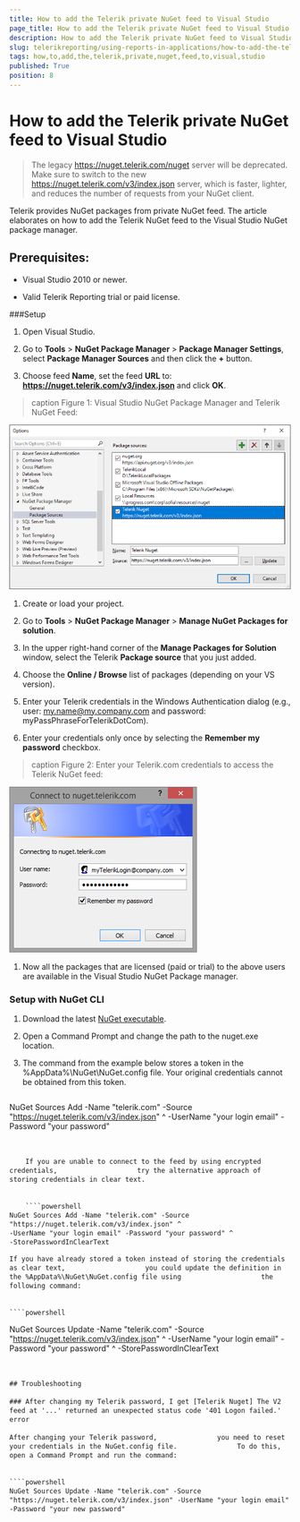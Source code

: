 ```yaml
---
title: How to add the Telerik private NuGet feed to Visual Studio
page_title: How to add the Telerik private NuGet feed to Visual Studio 
description: How to add the Telerik private NuGet feed to Visual Studio
slug: telerikreporting/using-reports-in-applications/how-to-add-the-telerik-private-nuget-feed-to-visual-studio
tags: how,to,add,the,telerik,private,nuget,feed,to,visual,studio
published: True
position: 8
---
```


# How to add the Telerik private NuGet feed to Visual Studio



> The legacy https://nuget.telerik.com/nuget server will be deprecated. Make sure to switch to the new            https://nuget.telerik.com/v3/index.json server, which is faster, lighter, and reduces the number of requests from your NuGet client.         


Telerik provides NuGet packages from private NuGet feed.          The article elaborates on how to add the Telerik NuGet feed to the Visual Studio NuGet package manager.        

## Prerequisites:

* Visual Studio 2010 or newer.

* Valid Telerik Reporting trial or paid license.


###Setup

1. Open Visual Studio.             

1. Go to __Tools__ > __NuGet Package Manager__ > __Package Manager Settings__, select __Package Manager Sources__ and then click the __+__ button.             

1. Choose feed __Name__, set the feed __URL__ to: __https://nuget.telerik.com/v3/index.json__ and click __OK__.             
>caption Figure 1: Visual Studio NuGet Package Manager and Telerik NuGet Feed:

  

  ![nuged feed](images/nuged-feed-in-npm.png)

1. Create or load your project.             

1. Go to __Tools__ > __NuGet Package Manager__ > __Manage NuGet Packages for solution__.             

1. In the upper right-hand corner of the __Manage Packages for Solution__ window, select the Telerik __Package source__ that you just added.             

1. Choose the __Online / Browse__ list of packages (depending on your VS version).             

1. Enter your Telerik credentials in the Windows Authentication dialog (e.g., user: my.name@my.company.com and password: myPassPhraseForTelerikDotCom).             

1. Enter your credentials only once by selecting the __Remember my password__ checkbox.             
>caption Figure 2: Enter your Telerik.com credentials to access the Telerik NuGet feed:

  

  ![nuget Wcredentials](images/nuget-credentials.png)

1. Now all the packages that are licensed (paid or trial) to the above users are available in the Visual Studio NuGet Package manager.             

###            Setup with NuGet CLI
          

1. Download the latest                    [NuGet executable](https://dist.nuget.org/win-x86-commandline/latest/nuget.exe).                 

1. Open a Command Prompt and change the path to the nuget.exe location.                 

1. The command from the example below stores a token in the                   %AppData%\NuGet\NuGet.config file. Your original credentials cannot be                    obtained from this token.                 

    
    ````powershell
NuGet Sources Add -Name "telerik.com" -Source "https://nuget.telerik.com/v3/index.json" ^
-UserName "your login email" -Password "your password"
````


    If you are unable to connect to the feed by using encrypted credentials,                    try the alternative approach of storing credentials in clear text.                 

    
    ````powershell
NuGet Sources Add -Name "telerik.com" -Source "https://nuget.telerik.com/v3/index.json" ^
-UserName "your login email" -Password "your password" ^
-StorePasswordInClearText
````


    If you have already stored a token instead of storing the credentials as clear text,                    you could update the definition in the %AppData%\NuGet\NuGet.config file using                    the following command:                 

    
    ````powershell
NuGet Sources Update -Name "telerik.com" -Source "https://nuget.telerik.com/v3/index.json" ^
-UserName "your login email" -Password "your password" ^
-StorePasswordInClearText
````


## Troubleshooting

### After changing my Telerik password, I get [Telerik Nuget] The V2 feed at '...' returned an unexpected status code '401 Logon failed.' error

After changing your Telerik password,               you need to reset your credentials in the NuGet.config file.               To do this, open a Command Prompt and run the command:             

    
````powershell
NuGet Sources Update -Name "telerik.com" -Source "https://nuget.telerik.com/v3/index.json" -UserName "your login email" -Password "your new password"
````


